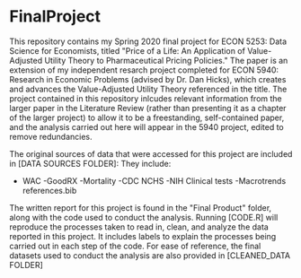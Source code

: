 # FinalProject

This repository contains my Spring 2020 final project for ECON 5253: Data Science for Economists, titled "Price of a Life: An Application of Value-Adjusted Utility Theory to Pharmaceutical Pricing Policies." The paper is an extension of my independent resarch project completed for ECON 5940: Research in Economic Problems (advised by Dr. Dan Hicks), which creates and advances the Value-Adjusted Utility Theory referenced in the title. The project contained in this repository inlcudes relevant information from the larger paper in the Literature Review (rather than presenting it as a chapter of the larger project) to allow it to be a freestanding, self-contained paper, and the analysis carried out here will appear in the 5940 project, edited to remove redundancies. 

The original sources of data that were accessed for this project are included in [DATA SOURCES FOLDER]: They include:
- WAC
-GoodRX
-Mortality
-CDC NCHS
-NIH Clinical tests
-Macrotrends
references.bib

The written report for this project is found in the "Final Product" folder, along with the code used to conduct the analysis. Running [CODE.R] will reproduce the processes taken to read in, clean, and analyze the data reported in this project. It includes labels to explain the processes being carried out in each step of the code. For ease of reference, the final datasets used to conduct the analysis are also provided in [CLEANED_DATA FOLDER]
